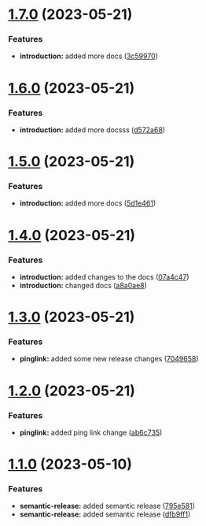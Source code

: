 # [1.7.0](https://github.com/JoshuaKeys/pinglink-ui/compare/v1.6.0...v1.7.0) (2023-05-21)


### Features

* **introduction:** added more docs ([3c59970](https://github.com/JoshuaKeys/pinglink-ui/commit/3c59970456b18b5ba42e672c2f74ccb9fac2a98a))

# [1.6.0](https://github.com/JoshuaKeys/pinglink-ui/compare/v1.5.0...v1.6.0) (2023-05-21)


### Features

* **introduction:** added more docsss ([d572a68](https://github.com/JoshuaKeys/pinglink-ui/commit/d572a68e884232f98a340a3dfa36674cfb182626))

# [1.5.0](https://github.com/JoshuaKeys/pinglink-ui/compare/v1.4.0...v1.5.0) (2023-05-21)


### Features

* **introduction:** added more docs ([5d1e461](https://github.com/JoshuaKeys/pinglink-ui/commit/5d1e461aa9ab896cc15d50240e86c9994719f12b))

# [1.4.0](https://github.com/JoshuaKeys/pinglink-ui/compare/v1.3.0...v1.4.0) (2023-05-21)


### Features

* **introduction:** added changes to the docs ([07a4c47](https://github.com/JoshuaKeys/pinglink-ui/commit/07a4c47585601d769f0b136d6c7c3879de7c8baf))
* **introduction:** changed docs ([a8a0ae8](https://github.com/JoshuaKeys/pinglink-ui/commit/a8a0ae84903aee2928a71df3d09141dacaa79334))

# [1.3.0](https://github.com/JoshuaKeys/pinglink-ui/compare/v1.2.0...v1.3.0) (2023-05-21)


### Features

* **pinglink:** added some new release changes ([7049658](https://github.com/JoshuaKeys/pinglink-ui/commit/7049658cc3279f64ab0719b1fd1d99fc737e6c07))

# [1.2.0](https://github.com/JoshuaKeys/pinglink-ui/compare/v1.1.0...v1.2.0) (2023-05-21)


### Features

* **pinglink:** added ping link change ([ab6c735](https://github.com/JoshuaKeys/pinglink-ui/commit/ab6c735c530ebfade894f9f9bdfdd6c8c95ea678))

# [1.1.0](https://github.com/JoshuaKeys/pinglink-ui/compare/v1.0.3...v1.1.0) (2023-05-10)


### Features

* **semantic-release:** added semantic release ([795e581](https://github.com/JoshuaKeys/pinglink-ui/commit/795e581b3b01de52e46ca0e677acf7a5628c35b7))
* **semantic-release:** added semantic release ([dfb9ff1](https://github.com/JoshuaKeys/pinglink-ui/commit/dfb9ff1ec548ba992ba958408ff56d7669133bf5))
